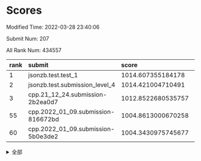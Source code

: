 # Scores

Modified Time: 2022-03-28 23:40:06

Submit Num: 207

All Rank Num: 434557

| rank |               submit               |       score        |       sigma        | pk_num |
| :--- | :--------------------------------- | :----------------- | :----------------- | :----- |
| 1    | jsonzb.test.test_1                 | 1014.607355184178  | 0.8069957147477288 | 8400   |
| 2    | jsonzb.test.submission_level_4     | 1014.421004710491  | 0.8421305833885216 | 8394   |
| 3    | cpp.21_12_24.submission-2b2ea0d7   | 1012.8522680535757 | 0.7896458369229088 | 8394   |
| 55   | cpp.2022_01_09.submission-816672bd | 1004.8613000670258 | 0.723977021280205  | 8395   |
| 60   | cpp.2022_01_09.submission-5b0e3de2 | 1004.3430975745677 | 0.7285262214030611 | 8392   |


<details>
<summary>全部</summary>

| rank |                 submit                 |       score        |       sigma        | pk_num |
| :--- | :------------------------------------- | :----------------- | :----------------- | :----- |
| 1    | jsonzb.test.test_1                     | 1014.607355184178  | 0.8069957147477288 | 8400   |
| 2    | jsonzb.test.submission_level_4         | 1014.421004710491  | 0.8421305833885216 | 8394   |
| 3    | cpp.21_12_24.submission-2b2ea0d7       | 1012.8522680535757 | 0.7896458369229088 | 8394   |
| 4    | gobigger.level_3.submission_level_3_43 | 1012.4867688976741 | 0.7821430642724351 | 8403   |
| 5    | gobigger.level_3.submission_level_3_25 | 1011.6426818536107 | 0.7681448637033133 | 8394   |
| 6    | gobigger.level_3.submission_level_3_12 | 1011.5465620166121 | 0.7619649478982772 | 8400   |
| 7    | gobigger.level_3.submission_level_3_34 | 1011.3538927080073 | 0.7713109756921853 | 8399   |
| 8    | gobigger.level_3.submission_level_3_9  | 1011.3042145673694 | 0.8060738219073825 | 8397   |
| 9    | gobigger.level_3.submission_level_3_33 | 1011.2516471244766 | 0.7848920807816284 | 8397   |
| 10   | gobigger.level_3.submission_level_3_22 | 1010.926831600867  | 0.7697844755345175 | 8398   |
| 11   | gobigger.level_3.submission_level_3_13 | 1010.848631056048  | 0.7665332776373883 | 8394   |
| 12   | gobigger.level_3.submission_level_3_24 | 1010.8184836859447 | 0.7613724367773715 | 8401   |
| 13   | gobigger.level_3.submission_level_3_6  | 1010.7320928140699 | 0.7714790434184606 | 8399   |
| 14   | gobigger.level_3.submission_level_3_41 | 1010.6787815662669 | 0.7546597547971793 | 8398   |
| 15   | gobigger.level_3.submission_level_3_0  | 1010.5740476849805 | 0.7750802335865102 | 8398   |
| 16   | gobigger.level_3.submission_level_3_26 | 1010.5622839334134 | 0.7976709542675243 | 8396   |
| 17   | gobigger.level_3.submission_level_3_47 | 1010.5461605437582 | 0.7673007748159054 | 8397   |
| 18   | gobigger.level_3.submission_level_3_14 | 1010.4945947654203 | 0.7809482319879264 | 8401   |
| 19   | gobigger.level_3.submission_level_3_46 | 1010.4931138651384 | 0.7758285295933766 | 8393   |
| 20   | gobigger.level_3.submission_level_3_27 | 1010.4923307215436 | 0.752975988046843  | 8402   |
| 21   | gobigger.level_3.submission_level_3_31 | 1010.3765447991843 | 0.7726534497121503 | 8399   |
| 22   | gobigger.level_3.submission_level_3_3  | 1010.3759246751337 | 0.7880701788929373 | 8401   |
| 23   | gobigger.level_3.submission_level_3_45 | 1010.32463300064   | 0.7666672816346267 | 8392   |
| 24   | gobigger.level_3.submission_level_3_44 | 1010.2970653513331 | 0.7649784873406665 | 8401   |
| 25   | gobigger.level_3.submission_level_3_36 | 1010.2567801374453 | 0.7453063836134557 | 8401   |
| 26   | gobigger.level_3.submission_level_3_17 | 1010.1950331648218 | 0.7577637730647514 | 8397   |
| 27   | gobigger.level_3.submission_level_3_40 | 1010.177685105818  | 0.7557889061535656 | 8397   |
| 28   | gobigger.level_3.submission_level_3_39 | 1010.175345048854  | 0.7450691950550083 | 8395   |
| 29   | gobigger.level_3.submission_level_3_11 | 1010.1283355687107 | 0.7492831282151444 | 8398   |
| 30   | gobigger.level_3.submission_level_3_7  | 1010.1258058424665 | 0.7416630851483572 | 8405   |
| 31   | gobigger.level_3.submission_level_3_5  | 1010.094527962903  | 0.7502728702004537 | 8390   |
| 32   | gobigger.level_3.submission_level_3_18 | 1010.0846385397098 | 0.7557476588423495 | 8398   |
| 33   | gobigger.level_3.submission_level_3_37 | 1010.0565303116671 | 0.775149266293069  | 8401   |
| 34   | gobigger.level_3.submission_level_3_23 | 1010.002335335203  | 0.7570417190019992 | 8396   |
| 35   | gobigger.level_3.submission_level_3_8  | 1009.8868405722158 | 0.7562398802591734 | 8390   |
| 36   | gobigger.level_3.submission_level_3_10 | 1009.8834398289089 | 0.7632102614328676 | 8396   |
| 37   | gobigger.level_3.submission_level_3_42 | 1009.6954560004851 | 0.7427683881446536 | 8398   |
| 38   | gobigger.level_3.submission_level_3_32 | 1009.68793750433   | 0.7637617183088259 | 8395   |
| 39   | gobigger.level_3.submission_level_3_20 | 1009.6550019718505 | 0.7601018053283598 | 8399   |
| 40   | gobigger.level_3.submission_level_3_19 | 1009.615460078345  | 0.7424476400084977 | 8399   |
| 41   | gobigger.level_3.submission_level_3_48 | 1009.6092267014386 | 0.7541852142464119 | 8395   |
| 42   | gobigger.level_3.submission_level_3_49 | 1009.5273233919314 | 0.7554759691275534 | 8402   |
| 43   | gobigger.level_3.submission_level_3_1  | 1009.5121262620352 | 0.7528812874236669 | 8399   |
| 44   | gobigger.level_3.submission_level_3_15 | 1009.444825232765  | 0.7668453615863479 | 8399   |
| 45   | gobigger.level_3.submission_level_3_16 | 1009.1663593694392 | 0.7442470279043267 | 8399   |
| 46   | gobigger.level_3.submission_level_3_4  | 1009.165063719771  | 0.7385824559758832 | 8395   |
| 47   | gobigger.level_3.submission_level_3_2  | 1009.1105970145453 | 0.7553866380051324 | 8395   |
| 48   | gobigger.level_3.submission_level_3_30 | 1008.9546658754239 | 0.7885234702881766 | 8392   |
| 49   | gobigger.level_3.submission_level_3_29 | 1008.8781277379813 | 0.7641418232807629 | 8402   |
| 50   | gobigger.level_3.submission_level_3_35 | 1008.8758224254633 | 0.7487114124873131 | 8395   |
| 51   | gobigger.level_3.submission_level_3_38 | 1008.8462675138419 | 0.7425777581622655 | 8400   |
| 52   | gobigger.level_3.submission_level_3_28 | 1008.604886707838  | 0.7498990534034962 | 8397   |
| 53   | gobigger.level_3.submission_level_3_21 | 1008.370987943226  | 0.7388615797197041 | 8393   |
| 54   | gobigger.level_1.submission_level_1_47 | 1004.9954106881975 | 0.7257902056361618 | 8393   |
| 55   | cpp.2022_01_09.submission-816672bd     | 1004.8613000670258 | 0.723977021280205  | 8395   |
| 56   | gobigger.level_1.submission_level_1_41 | 1004.5960866321485 | 0.7206736799197514 | 8398   |
| 57   | gobigger.level_1.submission_level_1_20 | 1004.5357178790578 | 0.7210293410017649 | 8395   |
| 58   | gobigger.level_1.submission_level_1_8  | 1004.4925851063971 | 0.7271085994455504 | 8404   |
| 59   | gobigger.level_1.submission_level_1_49 | 1004.471005272928  | 0.7135013866255338 | 8395   |
| 60   | cpp.2022_01_09.submission-5b0e3de2     | 1004.3430975745677 | 0.7285262214030611 | 8392   |
| 61   | gobigger.level_1.submission_level_1_42 | 1004.0130074924792 | 0.7270428287823625 | 8396   |
| 62   | gobigger.level_1.submission_level_1_1  | 1003.7516609012048 | 0.7087687772865492 | 8400   |
| 63   | gobigger.level_1.submission_level_1_4  | 1003.706856044089  | 0.7169458827552418 | 8398   |
| 64   | gobigger.level_1.submission_level_1_3  | 1003.6392878371322 | 0.7120876460221512 | 8396   |
| 65   | gobigger.level_1.submission_level_1_2  | 1003.6088236780951 | 0.7121880439593279 | 8399   |
| 66   | gobigger.level_1.submission_level_1_36 | 1003.5284553171434 | 0.7238804468463524 | 8400   |
| 67   | gobigger.level_1.submission_level_1_43 | 1003.5128111032288 | 0.7146661095473876 | 8402   |
| 68   | gobigger.level_1.submission_level_1_33 | 1003.3735280850992 | 0.7095523783221875 | 8395   |
| 69   | gobigger.level_1.submission_level_1_34 | 1003.3063257008919 | 0.7206853931427538 | 8399   |
| 70   | gobigger.level_1.submission_level_1_23 | 1003.2484664310415 | 0.7041112210898713 | 8398   |
| 71   | gobigger.level_1.submission_level_1_13 | 1003.2462303883284 | 0.7006725397970563 | 8395   |
| 72   | gobigger.level_1.submission_level_1_15 | 1003.2396342804875 | 0.7210325646291018 | 8396   |
| 73   | gobigger.level_1.submission_level_1_5  | 1003.2301882640915 | 0.7161112548279496 | 8406   |
| 74   | gobigger.level_1.submission_level_1_45 | 1003.1799227639727 | 0.7089594601678674 | 8398   |
| 75   | gobigger.level_1.submission_level_1_7  | 1003.1784152057955 | 0.7190001461738615 | 8394   |
| 76   | gobigger.level_1.submission_level_1_12 | 1003.1720023644742 | 0.7144360172615505 | 8400   |
| 77   | gobigger.level_1.submission_level_1_27 | 1003.1216787435603 | 0.721567947760765  | 8397   |
| 78   | gobigger.level_1.submission_level_1_0  | 1003.074372344999  | 0.7183590339191689 | 8395   |
| 79   | gobigger.level_1.submission_level_1_29 | 1003.066740865355  | 0.7220624137301971 | 8393   |
| 80   | gobigger.level_1.submission_level_1_6  | 1002.9992325299917 | 0.7117194963312271 | 8390   |
| 81   | gobigger.level_1.submission_level_1_26 | 1002.9849163504073 | 0.7175710870894866 | 8394   |
| 82   | gobigger.level_1.submission_level_1_10 | 1002.9001437151468 | 0.7207772811302151 | 8397   |
| 83   | gobigger.level_1.submission_level_1_40 | 1002.854099120633  | 0.7183035585104137 | 8400   |
| 84   | gobigger.level_1.submission_level_1_17 | 1002.8060545098921 | 0.7195477899863753 | 8396   |
| 85   | gobigger.level_1.submission_level_1_22 | 1002.8030954900283 | 0.718404066099276  | 8395   |
| 86   | gobigger.level_1.submission_level_1_28 | 1002.7225954461911 | 0.7078802112731812 | 8399   |
| 87   | gobigger.level_1.submission_level_1_14 | 1002.6754372414576 | 0.704246476309342  | 8400   |
| 88   | gobigger.level_1.submission_level_1_21 | 1002.6307400361048 | 0.7318980132556885 | 8399   |
| 89   | gobigger.level_1.submission_level_1_30 | 1002.6256034471846 | 0.7196794104570811 | 8399   |
| 90   | gobigger.level_1.submission_level_1_9  | 1002.5815464090854 | 0.7044240331654964 | 8397   |
| 91   | gobigger.level_1.submission_level_1_18 | 1002.5809704553023 | 0.7284895751133296 | 8404   |
| 92   | gobigger.level_1.submission_level_1_19 | 1002.560123113114  | 0.7104558952984137 | 8397   |
| 93   | gobigger.level_1.submission_level_1_24 | 1002.5153851570021 | 0.7200653010006162 | 8398   |
| 94   | gobigger.level_1.submission_level_1_31 | 1002.5084484877895 | 0.698069550078774  | 8402   |
| 95   | gobigger.level_1.submission_level_1_37 | 1002.4720071257865 | 0.7082359912621145 | 8396   |
| 96   | gobigger.level_1.submission_level_1_48 | 1002.3049057794645 | 0.717478214817684  | 8396   |
| 97   | gobigger.level_1.submission_level_1_16 | 1002.286919620635  | 0.7124130572470975 | 8396   |
| 98   | gobigger.level_1.submission_level_1_44 | 1002.1818653716861 | 0.7126309944890022 | 8397   |
| 99   | gobigger.level_1.submission_level_1_25 | 1002.134882730059  | 0.7104165259499202 | 8401   |
| 100  | gobigger.level_1.submission_level_1_46 | 1002.0924433593415 | 0.7129915958761781 | 8399   |
| 101  | gobigger.level_1.submission_level_1_35 | 1002.0468618069472 | 0.7100453123101063 | 8395   |
| 102  | gobigger.level_1.submission_level_1_11 | 1001.9683852814538 | 0.717500934834601  | 8393   |
| 103  | gobigger.level_1.submission_level_1_39 | 1001.9346150640758 | 0.7019725374563247 | 8398   |
| 104  | gobigger.level_1.submission_level_1_38 | 1001.9259889102987 | 0.7189117536285569 | 8401   |
| 105  | gobigger.level_1.submission_level_1_32 | 1001.8622874996352 | 0.7237302819540399 | 8399   |
| 106  | gobigger.random.submission_random_27   | 997.4012438755182  | 0.7013068626827555 | 8396   |
| 107  | gobigger.random.submission_random_41   | 997.3018930128426  | 0.6945617021573407 | 8397   |
| 108  | gobigger.random.submission_random_7    | 997.0472550958882  | 0.7197594388109403 | 8400   |
| 109  | gobigger.random.submission_random_43   | 996.8898861692161  | 0.7064238852984392 | 8395   |
| 110  | gobigger.random.submission_random_37   | 996.8119262311965  | 0.70959229224937   | 8397   |
| 111  | gobigger.random.submission_random_18   | 996.7484005336835  | 0.7031081621543714 | 8398   |
| 112  | gobigger.random.submission_random_44   | 996.7257316480374  | 0.6981183914701659 | 8397   |
| 113  | gobigger.random.submission_random_39   | 996.6860481394968  | 0.7088404900349784 | 8397   |
| 114  | gobigger.random.submission_random_31   | 996.6054149941275  | 0.7052143761738293 | 8397   |
| 115  | gobigger.random.submission_random_8    | 996.5541685618693  | 0.7104707969259632 | 8396   |
| 116  | gobigger.random.submission_random_19   | 996.4490817365602  | 0.7111457025345932 | 8398   |
| 117  | gobigger.random.submission_random_24   | 996.4417240871023  | 0.7088249039494523 | 8396   |
| 118  | gobigger.random.submission_random_15   | 996.4164009051451  | 0.7022520111646625 | 8395   |
| 119  | gobigger.random.submission_random_6    | 996.3998249525764  | 0.7057870102876025 | 8400   |
| 120  | gobigger.random.submission_random_45   | 996.2852886810217  | 0.7177504473438424 | 8397   |
| 121  | gobigger.random.submission_random_22   | 996.282355108495   | 0.7062905335635953 | 8395   |
| 122  | gobigger.random.submission_random_30   | 996.2778348377964  | 0.7081543594654179 | 8395   |
| 123  | gobigger.random.submission_random_34   | 996.2194624218572  | 0.7053124763831213 | 8398   |
| 124  | gobigger.random.submission_random_32   | 996.1365606697418  | 0.7065674728657545 | 8395   |
| 125  | gobigger.random.submission_random_3    | 996.0781117865221  | 0.7168802470377088 | 8397   |
| 126  | gobigger.random.submission_random_4    | 996.0739475854093  | 0.7154837632083859 | 8395   |
| 127  | gobigger.random.submission_random_9    | 996.040877536043   | 0.7052520240530991 | 8396   |
| 128  | gobigger.random.submission_random_38   | 996.0300625572569  | 0.7194036760737079 | 8396   |
| 129  | gobigger.random.submission_random_29   | 996.0271365017612  | 0.6980213129391301 | 8398   |
| 130  | gobigger.random.submission_random_10   | 996.0229772772859  | 0.7078978092817794 | 8400   |
| 131  | gobigger.random.submission_random_46   | 995.9838483901431  | 0.7109543055599377 | 8397   |
| 132  | gobigger.random.submission_random_5    | 995.9041740695361  | 0.7009359781443832 | 8396   |
| 133  | gobigger.random.submission_random_16   | 995.7642067854455  | 0.7125211417900402 | 8398   |
| 134  | gobigger.random.submission_random_13   | 995.7355368861187  | 0.7100811865566732 | 8396   |
| 135  | gobigger.random.submission_random_35   | 995.7168801955306  | 0.7074345298121746 | 8397   |
| 136  | gobigger.random.submission_random_28   | 995.7134762997562  | 0.7180664517313661 | 8396   |
| 137  | gobigger.random.submission_random_1    | 995.6710699363587  | 0.7144225041395247 | 8396   |
| 138  | gobigger.random.submission_random_33   | 995.6687913965421  | 0.7087381265965611 | 8401   |
| 139  | gobigger.random.submission_random_47   | 995.6393284111782  | 0.7027856313924761 | 8397   |
| 140  | gobigger.random.submission_random_0    | 995.6279870425473  | 0.707424424486317  | 8396   |
| 141  | gobigger.random.submission_random_14   | 995.6242477559506  | 0.7059279008536922 | 8398   |
| 142  | gobigger.random.submission_random_11   | 995.5990119174385  | 0.7210671497520318 | 8396   |
| 143  | gobigger.random.submission_random_20   | 995.5736770900614  | 0.7122182753701312 | 8399   |
| 144  | gobigger.random.submission_random_23   | 995.5665887704267  | 0.7029736298385331 | 8396   |
| 145  | gobigger.random.submission_random_49   | 995.5570429721993  | 0.7180194915910642 | 8398   |
| 146  | gobigger.random.submission_random_2    | 995.5449304938662  | 0.7064245811622252 | 8403   |
| 147  | gobigger.random.submission_random_12   | 995.482657088624   | 0.7146336737697607 | 8391   |
| 148  | gobigger.random.submission_random_25   | 995.4713323711627  | 0.7167667279606417 | 8395   |
| 149  | gobigger.random.submission_random_40   | 995.3932292212492  | 0.7058990373334647 | 8401   |
| 150  | gobigger.random.submission_random_48   | 995.3122351476293  | 0.7309778401001109 | 8398   |
| 151  | gobigger.random.submission_random_26   | 995.2299569225917  | 0.7179351026557425 | 8402   |
| 152  | gobigger.random.submission_random_17   | 995.225060459151   | 0.7200438137014106 | 8400   |
| 153  | gobigger.random.submission_random_36   | 995.1169437054325  | 0.7110554589109614 | 8395   |
| 154  | gobigger.random.submission_random_42   | 994.995702347521   | 0.7291122482935493 | 8400   |
| 155  | gobigger.random.submission_random_21   | 994.8802658743716  | 0.7093366346455494 | 8393   |
| 156  | gobigger.level_2.submission_level_2_43 | 994.0682400454585  | 0.7139109478200103 | 8394   |
| 157  | gobigger.level_2.submission_level_2_8  | 993.9810936877278  | 0.7487721258541858 | 8396   |
| 158  | gobigger.level_2.submission_level_2_28 | 993.8504019123549  | 0.7387591041772443 | 8398   |
| 159  | gobigger.level_2.submission_level_2_0  | 993.694959834933   | 0.7374339222784576 | 8393   |
| 160  | gobigger.level_2.submission_level_2_11 | 993.661435902309   | 0.7415997397027385 | 8400   |
| 161  | gobigger.level_2.submission_level_2_9  | 993.5019020213049  | 0.7121219034446623 | 8391   |
| 162  | gobigger.level_2.submission_level_2_13 | 993.4550300571367  | 0.7213090906140837 | 8398   |
| 163  | gobigger.level_2.submission_level_2_15 | 993.3145257285945  | 0.7513890815383989 | 8393   |
| 164  | gobigger.level_2.submission_level_2_4  | 993.300816998069   | 0.7380297656817708 | 8398   |
| 165  | gobigger.level_2.submission_level_2_39 | 993.2579125621199  | 0.7210089662884551 | 8393   |
| 166  | gobigger.level_2.submission_level_2_12 | 993.2088105237747  | 0.7107596392514164 | 8397   |
| 167  | gobigger.level_2.submission_level_2_10 | 993.0287943815638  | 0.7336827425318952 | 8398   |
| 168  | gobigger.level_2.submission_level_2_47 | 992.9640752869648  | 0.7363924921552522 | 8401   |
| 169  | gobigger.level_2.submission_level_2_45 | 992.9566347170743  | 0.742835190873164  | 8397   |
| 170  | gobigger.level_2.submission_level_2_44 | 992.900212560811   | 0.734098199826308  | 8401   |
| 171  | gobigger.level_2.submission_level_2_49 | 992.758190101675   | 0.7359200873274513 | 8389   |
| 172  | gobigger.level_2.submission_level_2_35 | 992.7359854045583  | 0.7347424369586102 | 8400   |
| 173  | gobigger.level_2.submission_level_2_37 | 992.6149650079676  | 0.7416900037439251 | 8397   |
| 174  | gobigger.level_2.submission_level_2_42 | 992.5887535927477  | 0.7441744710496941 | 8392   |
| 175  | gobigger.level_2.submission_level_2_31 | 992.4278523366638  | 0.7480840869273367 | 8398   |
| 176  | gobigger.level_2.submission_level_2_1  | 992.4038198620653  | 0.7479143003980105 | 8390   |
| 177  | gobigger.level_2.submission_level_2_34 | 992.2294912508136  | 0.7306380446452657 | 8398   |
| 178  | gobigger.level_2.submission_level_2_27 | 992.196635591888   | 0.7524251755499348 | 8401   |
| 179  | gobigger.level_2.submission_level_2_36 | 992.1596258997054  | 0.740257295425828  | 8395   |
| 180  | gobigger.level_2.submission_level_2_18 | 992.1111098990889  | 0.7408844621423152 | 8394   |
| 181  | gobigger.level_2.submission_level_2_6  | 992.0316581527702  | 0.7318704084847281 | 8398   |
| 182  | gobigger.level_2.submission_level_2_30 | 991.9969467405175  | 0.750206401011595  | 8395   |
| 183  | gobigger.level_2.submission_level_2_2  | 991.976108021449   | 0.7615137087266899 | 8398   |
| 184  | gobigger.level_2.submission_level_2_41 | 991.9601878588782  | 0.7351663385733528 | 8398   |
| 185  | gobigger.level_2.submission_level_2_40 | 991.8415702328298  | 0.7422529192682353 | 8399   |
| 186  | gobigger.level_2.submission_level_2_48 | 991.8039246328702  | 0.7576835957140601 | 8392   |
| 187  | gobigger.level_2.submission_level_2_21 | 991.7926496818333  | 0.7606966281909662 | 8406   |
| 188  | gobigger.level_2.submission_level_2_7  | 991.7886322307213  | 0.7477397256377303 | 8399   |
| 189  | gobigger.level_2.submission_level_2_20 | 991.7854005498725  | 0.7388504481622787 | 8402   |
| 190  | gobigger.level_2.submission_level_2_14 | 991.7342918235993  | 0.7464524446037735 | 8398   |
| 191  | gobigger.level_2.submission_level_2_29 | 991.7272442482684  | 0.7540603321752328 | 8401   |
| 192  | gobigger.level_2.submission_level_2_19 | 991.7221315436219  | 0.750009346171006  | 8401   |
| 193  | gobigger.level_2.submission_level_2_46 | 991.714496555838   | 0.746022112570256  | 8403   |
| 194  | gobigger.level_2.submission_level_2_33 | 991.7060861995867  | 0.7546375910961666 | 8398   |
| 195  | gobigger.level_2.submission_level_2_22 | 991.6843275616471  | 0.73947450810356   | 8393   |
| 196  | gobigger.level_2.submission_level_2_16 | 991.5365820112183  | 0.7486991531042698 | 8400   |
| 197  | gobigger.level_2.submission_level_2_25 | 991.4087449012691  | 0.7473531588086403 | 8393   |
| 198  | gobigger.level_2.submission_level_2_23 | 991.3138664116715  | 0.760530579540999  | 8393   |
| 199  | gobigger.level_2.submission_level_2_5  | 991.2939260462122  | 0.7493078826335511 | 8396   |
| 200  | gobigger.level_2.submission_level_2_3  | 991.1855355437716  | 0.7467931089580729 | 8399   |
| 201  | gobigger.level_2.submission_level_2_24 | 990.93236615463    | 0.7566968304256342 | 8401   |
| 202  | gobigger.level_2.submission_level_2_32 | 990.9117144695821  | 0.7583300541562579 | 8399   |
| 203  | gobigger.level_2.submission_level_2_17 | 990.8771022982392  | 0.7595401324832914 | 8396   |
| 204  | gobigger.level_2.submission_level_2_38 | 990.4121679959931  | 0.7501406222082969 | 8399   |
| 205  | gobigger.level_2.submission_level_2_26 | 990.1791827054008  | 0.7845319293619609 | 8396   |
| 206  | gobigger.none.submission_none_0        | 980.2014890475984  | 1.2006985906971968 | 8394   |
| 207  | gobigger.none.submission_none_1        | 977.01778471607    | 1.4397042974371568 | 8393   |

</details>